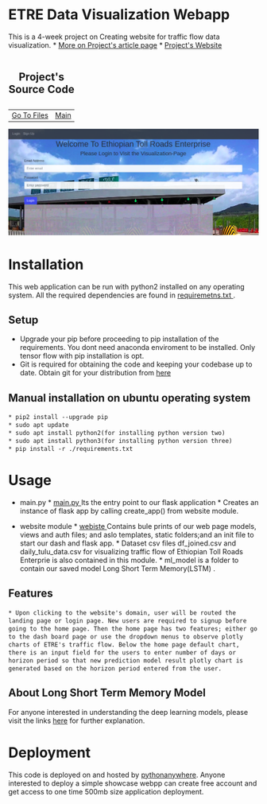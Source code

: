 # ETRE Data Visualization Webapp
This is a 4-week project on Creating website for traffic flow data visualization.
	* <a href="https://www.linkedin.com/pulse/traffic-data-visualization-web-app-henock-demessie">More on Project's article page</a>
	* <a href="http://twinerhenock.pythonanywhere.com">Project's Website</a>

<table>
<caption><h2>Project's Source Code</h2></caption>
<tr><td><a href="https://github.com/twinnerhenock/alx_portfolio">Go To Files</a></td><td><a href="https://github.com/twinnerhenock/alx_portfolio/tree/master/main.py">Main</a></td>
</tr>
</table>

![alt text](https://github.com/twinnerhenock/alx_portfolio/blob/master/website/static/logo_blog.png)

# Installation

This web application can be run with python2 installed on any operating system. All the required dependencies are found in <a href="https://github.com/twinnerhenock/alx_portfolio/blob/master/requirements.txt">requiremetns.txt </a>.

## Setup
* Upgrade your pip before proceeding to pip installation of the requirements. You dont need anaconda enviroment to be installed. Only tensor flow with pip installation is opt.
* Git is required for obtaining the code and keeping your codebase up to date. Obtain git for your distribution from <a href="https://github.com/topics/signup-page">here </a>
## Manual installation on ubuntu operating system
	* pip2 install --upgrade pip
	* sudo apt update
	* sudo apt install python2(for installing python version two)
	* sudo apt install python3(for installing python version three)
	* pip install -r ./requirements.txt

# Usage

* main.py
        * <a href="https://github.com/twinnerhenock/alx_portfolio/tree/master/main.py">main.py </a> Its the entry point to our flask application
        * Creates an instance of flask app by calling create_app() from website module.

* website module
        * <a href="https://github.com/twinnerhenock/alx_portfolio/tree/master/website">webiste </a> Contains bule prints of our web page models, views and auth files; and aslo templates, static folders;and an init file to start our dash and flask app.
        * Dataset csv files df_joined.csv and daily_tulu_data.csv for visualizing traffic flow of Ethiopian Toll Roads Enterprie is also contained in this module.
        * ml_model is a folder to contain our saved model Long Short Term Memory(LSTM) .
## Features

	* Upon clicking to the website's domain, user will be routed the landing page or login page. New users are required to signup before going to the home page. Then the home page has two features; either go to the dash board page or use the dropdown menus to observe plotly charts of ETRE's traffic flow. Below the home page default chart, there is an input field for the users to enter number of days or horizon period so that new prediction model result plotly chart is generated based on the horizon period entered from the user.

## About Long Short Term Memory Model 

For anyone interested in understanding the deep learning models, please visit the links <a href="https://towardsdatascience.com/illustrated-guide-to-lstms-and-gru-s-a-step-by-step-explanation-44e9eb85bf21">here</a> for further explanation.

# Deployment

This code is deployed on and hosted by <a href="https://www.pythonanywhere.com/">pythonanywhere</a>. Anyone interested to deploy a simple showcase webpp can create free account and get access to one time 500mb size application deployment.


